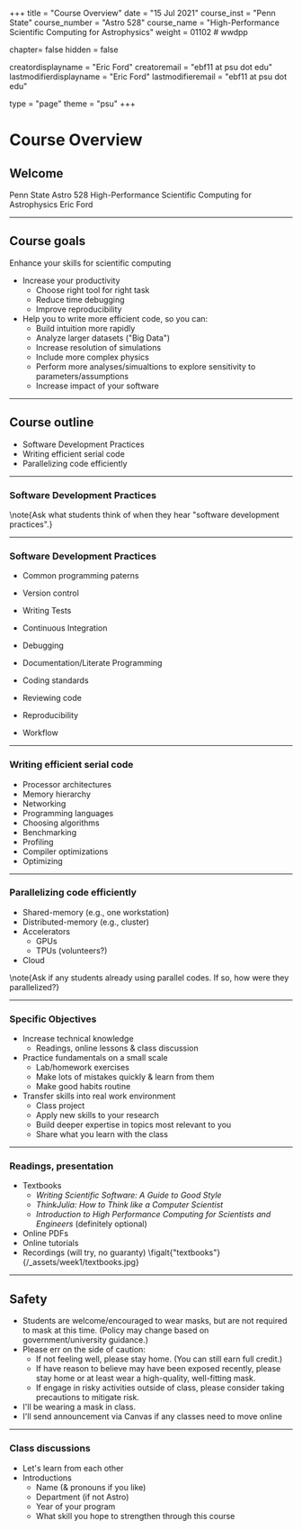 +++
title = "Course Overview"
date = "15 Jul 2021"
course_inst = "Penn State"
course_number = "Astro 528"
course_name = "High-Performance Scientific Computing for Astrophysics"
weight = 01102  # wwdpp

chapter= false
hidden = false

creatordisplayname = "Eric Ford"
creatoremail = "ebf11 at psu dot edu"
lastmodifierdisplayname = "Eric Ford"
lastmodifieremail = "ebf11 at psu dot edu"

type = "page"
theme = "psu"
+++

# Course Overview

## Welcome
Penn State Astro 528
High-Performance Scientific Computing for Astrophysics
Eric Ford

---
## Course goals

Enhance your skills for scientific computing
- Increase your productivity
   + Choose right tool for right task
   + Reduce time debugging
   + Improve reproducibility
- Help you to write more efficient code, so you can:
   + Build intuition more rapidly
   + Analyze larger datasets ("Big Data")
   + Increase resolution of simulations
   + Include more complex physics
   + Perform more analyses/simualtions to explore sensitivity to parameters/assumptions
   + Increase impact of your software

---
## Course outline

- Software Development Practices
- Writing efficient serial code
- Parallelizing code efficiently

---
### Software Development Practices

\note{Ask what students think of when they hear "software development practices".}

---
### Software Development Practices
- Common programming paterns
<!-- .element: class="fragment" -->
- Version control
<!-- .element: class="fragment" -->
- Writing Tests 
<!-- .element: class="fragment" -->
- Continuous Integration
<!-- .element: class="fragment" -->
- Debugging
<!-- .element: class="fragment" -->
- Documentation/Literate Programming
<!-- .element: class="fragment" -->
- Coding standards
<!-- .element: class="fragment" -->
- Reviewing code
<!-- .element: class="fragment" -->
- Reproducibility
<!-- .element: class="fragment" -->
- Workflow
<!-- .element: class="fragment" -->
---

### Writing efficient serial code
- Processor architectures
- Memory hierarchy
- Networking
- Programming languages
- Choosing algorithms
- Benchmarking
- Profiling
- Compiler optimizations
- Optimizing
---

### Parallelizing code efficiently
- Shared-memory (e.g., one workstation)
- Distributed-memory (e.g., cluster)
- Accelerators
   + GPUs
   + TPUs (volunteers?)
- Cloud

\note{Ask if any students already using parallel codes.  If so, how were they parallelized?}

---
### Specific Objectives

- Increase technical knowledge
    + Readings, online lessons & class discussion
- Practice fundamentals on a small scale
    + Lab/homework exercises
    + Make lots of mistakes quickly & learn from them
    + Make good habits routine
- Transfer skills into real work environment
    + Class project
    + Apply new skills to your research
    + Build deeper expertise in topics most relevant to you
    + Share what you learn with the class
---

### Readings, presentation
- Textbooks
   + _Writing Scientific Software: A Guide to Good Style_
   + _ThinkJulia: How to Think like a Computer Scientist_
   + _Introduction to High Performance Computing for Scientists and Engineers_ (definitely optional)
- Online PDFs
- Online tutorials
- Recordings (will try, no guaranty)
\figalt{"textbooks"}{/_assets/week1/textbooks.jpg}

---
## Safety 
- Students are welcome/encouraged to wear masks, but are not required to mask at this time.  (Policy may change based on government/university guidance.)
- Please err on the side of caution:
  - If not feeling well, please stay home.  (You can still earn full credit.)
  - If have reason to believe may have been exposed recently, please stay home or at least wear a high-quality, well-fitting mask.
  - If engage in risky activities outside of class, please consider taking precautions to mitigate risk.
- I'll be wearing a mask in class.  
- I'll send announcement via Canvas if any classes need to move online 

----
### Class discussions
- Let's learn from each other
- Introductions
   + Name (& pronouns if you like)
   + Department (if not Astro)
   + Year of your program
   + What skill you hope to strengthen through this course

